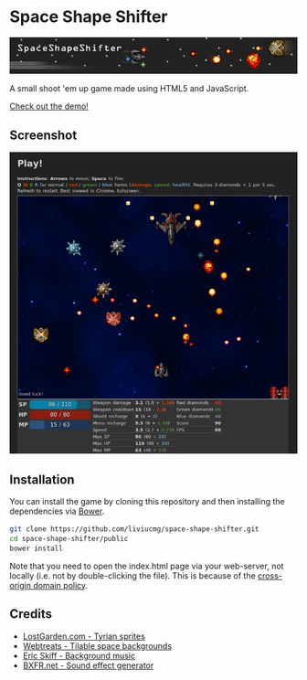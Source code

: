 # Space Shape Shifter

![Space Shape Shifter](https://raw.githubusercontent.com/liviucmg/space-shape-shifter/master/public/assets/header.png)

A small shoot 'em up game made using HTML5 and JavaScript.

[Check out the demo!](http://spaceshapeshifter.liviucmg.com/index.html)

## Screenshot
![Space Shape Shifter](https://raw.githubusercontent.com/liviucmg/space-shape-shifter/master/assets/screenshot1.png)

## Installation

You can install the game by cloning this repository and then installing the dependencies via [Bower](http://bower.io/).

```bash
git clone https://github.com/liviucmg/space-shape-shifter.git
cd space-shape-shifter/public
bower install
```

Note that you need to open the index.html page via your web-server, not locally (i.e. not by double-clicking the file). This is because of the [cross-origin domain policy](http://stackoverflow.com/questions/10752055/cross-origin-requests-are-only-supported-for-http-error-but-im-loading-a-co).

## Credits
* [LostGarden.com - Tyrian sprites](http://www.lostgarden.com/2007/04/free-game-graphics-tyrian-ships-and.html)
* [Webtreats - Tilable space backgrounds](http://webtreats.mysitemyway.com/tileable-classic-nebula-space-patterns/)
* [Eric Skiff - Background music](http://freemusicarchive.org/music/Eric_Skiff/Resistor_Anthems/)
* [BXFR.net - Sound effect generator](http://www.bfxr.net/)